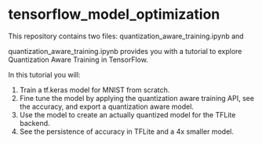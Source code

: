 # tensorflow_model_optimization

This repository contains two files: quantization_aware_training.ipynb and 

quantization_aware_training.ipynb provides you with a tutorial to explore Quantization Aware Training in TensorFlow.

In this tutorial you will:
1. Train a tf.keras model for MNIST from scratch.
2. Fine tune the model by applying the quantization aware training API, see the accuracy, and export a quantization aware model.
3. Use the model to create an actually quantized model for the TFLite backend.
4. See the persistence of accuracy in TFLite and a 4x smaller model.
